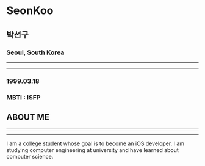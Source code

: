 # SeonKoo

## 박선구
### Seoul, South Korea
---
***

### 1999.03.18
### MBTI : ISFP


## ABOUT ME
---
***
I am a college student whose goal is to become an iOS developer. I am studying computer engineering at university and have learned about computer science.


